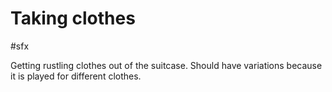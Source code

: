 # Taking clothes

#sfx 

Getting rustling clothes out of the suitcase. Should have variations because it is played for different clothes.